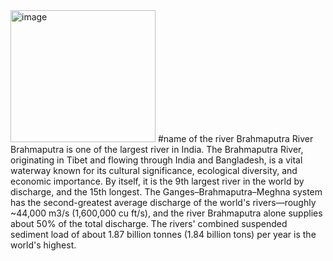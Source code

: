 <img width="232" height="211" alt="image" src="https://github.com/user-attachments/assets/a4f7d8e8-db42-494e-9ed7-26864c843db1" />
#name of the river
Brahmaputra River
Brahmaputra is one of the largest river in India. The Brahmaputra River, originating in Tibet and flowing through India and Bangladesh, is a vital waterway known for its cultural significance, ecological diversity, and economic importance.  By itself, it is the 9th largest river in the world by discharge, and the 15th longest. The Ganges–Brahmaputra–Meghna system has the second-greatest average discharge of the world's rivers—roughly ~44,000 m3/s (1,600,000 cu ft/s), and the river Brahmaputra alone supplies about 50% of the total discharge. The rivers' combined suspended sediment load of about 1.87 billion tonnes (1.84 billion tons) per year is the world's highest.
